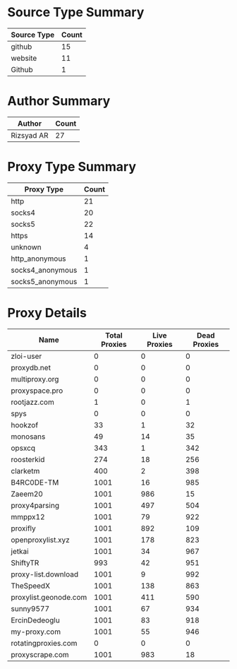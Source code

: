 # Source Type Summary

| Source Type | Count |
|-------------|-------|
| github | 15 |
| website | 11 |
| Github | 1 |


# Author Summary

| Author | Count |
|--------|-------|
| Rizsyad AR | 27 |


# Proxy Type Summary

| Proxy Type | Count |
|------------|-------|
| http | 21 |
| socks4 | 20 |
| socks5 | 22 |
| https | 14 |
| unknown | 4 |
| http_anonymous | 1 |
| socks4_anonymous | 1 |
| socks5_anonymous | 1 |


# Proxy Details

| Name | Total Proxies | Live Proxies | Dead Proxies |
|------|---------------|--------------|---------------|
| zloi-user | 0 | 0 | 0 |
| proxydb.net | 0 | 0 | 0 |
| multiproxy.org | 0 | 0 | 0 |
| proxyspace.pro | 0 | 0 | 0 |
| rootjazz.com | 1 | 0 | 1 |
| spys | 0 | 0 | 0 |
| hookzof | 33 | 1 | 32 |
| monosans | 49 | 14 | 35 |
| opsxcq | 343 | 1 | 342 |
| roosterkid | 274 | 18 | 256 |
| clarketm | 400 | 2 | 398 |
| B4RC0DE-TM | 1001 | 16 | 985 |
| Zaeem20 | 1001 | 986 | 15 |
| proxy4parsing | 1001 | 497 | 504 |
| mmppx12 | 1001 | 79 | 922 |
| proxifly | 1001 | 892 | 109 |
| openproxylist.xyz | 1001 | 178 | 823 |
| jetkai | 1001 | 34 | 967 |
| ShiftyTR | 993 | 42 | 951 |
| proxy-list.download | 1001 | 9 | 992 |
| TheSpeedX | 1001 | 138 | 863 |
| proxylist.geonode.com | 1001 | 411 | 590 |
| sunny9577 | 1001 | 67 | 934 |
| ErcinDedeoglu | 1001 | 83 | 918 |
| my-proxy.com | 1001 | 55 | 946 |
| rotatingproxies.com | 0 | 0 | 0 |
| proxyscrape.com | 1001 | 983 | 18 |
